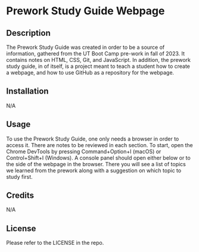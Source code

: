 # Prework Study Guide Webpage

## Description

The Prework Study Guide was created in order to be a source of
information, gathered from the UT Boot Camp pre-work in fall of 2023.
It contains notes on HTML, CSS, Git, and JavaScript.
In addition, the prework study guide, in of itself, is a project
meant to teach a student how to create a webpage, and how to use
GitHub as a repository for the webpage.

## Installation

N/A

## Usage

To use the Prework Study Guide, one only needs a browser in order to access it. There are notes to be reviewed in each section.
To start, open the Chrome DevTools by pressing Command+Option+I (macOS) or Control+Shift+I (Windows). A console panel should open either below or to the side of the webpage in the browser. There you will see a list of topics we learned from the prework along with a suggestion on which topic to study first.

## Credits

N/A

## License

Please refer to the LICENSE in the repo.